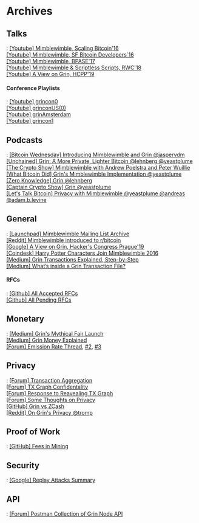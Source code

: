 # Archives

## Talks

:   [[Youtube] Mimblewimble, Scaling Bitcoin'16](https://www.youtube.com/watch?v=8BLWUUPfh2Q&t=1h29m20s) </br>
    [[Youtube] Mimblewimble, SF Bitcoin Developers`16](https://www.youtube.com/watch?v=aHTRlbCaUyM&t=133s) </br>
    [[Youtube] Mimblewimble, BPASE'17](https://www.youtube.com/watch?v=XiUGu48JTd0&feature=youtu.be) </br>
    [[Youtube] Mimblewimble & Scriptless Scripts, RWC'18](https://www.youtube.com/watch?v=EN-JMlzr8Qw) </br>
    [[Youtube] A View on Grin, HCPP'19](https://www.youtube.com/watch?v=NShVKX6Ra7Y) </br>


#### Conference Playlists

:   [[Youtube] grincon0](https://www.youtube.com/playlist?list=PLvgCPbagiHgqYdVUj-ylqhsXOifWrExiq) </br>
    [[Youtube] grinconUS(0)](https://www.youtube.com/playlist?list=PLvgCPbagiHgqOe0z_xgrIsGq-ayVZcNjy) </br>
    [[Youtube] grinAmsterdam](https://www.youtube.com/playlist?list=PLvgCPbagiHgpJXhrKAJu0Q-mbCVhpqgu7) </br>
    [[Youtube] grincon1](https://www.youtube.com/playlist?list=PLvgCPbagiHgrQa5KVt4XixK9t_NbfpkuP) </br>


## Podcasts

:   [[Bitcoin Wednesday] Introducing Mimblewimble and Grin @jaspervdm](https://www.youtube.com/watch?v=mzHswLujMYc) </br>
    [[Unchained] Grin: A More Private, Lighter Bitcoin @lehnberg @yeastplume](https://unchainedpodcast.com/grin-a-more-private-lighter-bitcoin/) </br>
    [[The Crypto Show] Mimblewimble with Andrew Poelstra and Peter Wuillie](https://soundcloud.com/heryptohow/mimblewimble-andrew-poelstra-peter-wuille-brian-deery-and-chris-odom) </br>
    [[What Bitcoin Did] Grin's Mimblewimble Implementation @yeastplume](https://www.whatbitcoindid.com/podcast/grins-michael-cordner-aka-yeastplume-on-implementing-mimblewimble) </br>
    [[Zero Knowledge] Grin @lehnberg](https://fireside.fm/s/3yp1oIzN+6BedPBky) </br>
    [[Captain Crypto Show] Grin @yeastplume](https://www.youtube.com/watch?v=nwi9pMqUBQI) </br>
    [[Let's Talk Bitcoin] Privacy with Mimblewimble @yeastplume @andreas @adam.b.levine](https://letstalkbitcoin.com/blog/post/lets-talk-bitcoin-356-privacy-on-the-blockchain-with-mimblewimble)


## General

:   [[Launchpad] Mimblewimble Mailing List Archive](https://lists.launchpad.net/mimblewimble/) </br>
    [[Reddit] Mimblewimble introduced to r/bitcoin](https://www.reddit.com/r/Bitcoin/comments/4vub3y/mimblewimble_noninteractive_coinjoin_and_better/) </br>
    [[Google] A View on Grin, Hacker's Congress Prague'19](https://docs.google.com/presentation/d/1PbtPV8WwDcWdnqBZHUMU7Cgr0P98NzDnuRRt2y251nU/edit#slide=id.g1a9d89a04cc779b5_0) </br>
    [[Coindesk] Harry Potter Characters Join Mimblewimble 2016](https://www.coindesk.com/coders-harry-potter-bitcoin-mimblewimble) </br>
    [[Medium] Grin Transactions Explained, Step-by-Step](https://medium.com/@brandonarvanaghi/grin-transactions-explained-step-by-step-fdceb905a853) </br>
    [[Medium] What’s inside a Grin Transaction File?](https://medium.com/@brandonarvanaghi/whats-inside-a-grin-transaction-file-f062a0dcbf99) </br>

#### RFCs

:   [[Github] All Accepted RFCs](https://github.com/mimblewimble/grin-rfcs#list-of-accepted-rfcs) </br>
    [[Github] All Pending RFCs](https://github.com/mimblewimble/grin-rfcs/pulls) </br>



## Monetary

:   [[Medium] Grin's Mythical Fair Launch](https://www.coindesk.com/coders-harry-potter-bitcoin-mimblewimble) </br>
    [[Medium] Grin Money Explained](https://medium.com/@CryptoProfG/grin-money-explained-4-exploring-grins-monetary-model-e48b1761653) </br>
    [[Forum] Emission Rate Thread](https://forum.grin.mw/t/emission-rate-of-grin/171), [#2](https://forum.grin.mw/t/questioning-core-assumptions-on-our-emissions-model/1414/1), [#3](https://forum.grin.mw/t/question-for-statement-linear-emission-is-fair-for-late-adopters/6285/1) </br>

## Privacy

:   [[Forum] Transaction Aggregation](https://forum.grin.mw/t/grin-transaction-aggregation/418) </br>
    [[Forum] TX Graph Confidentality](https://forum.grin.mw/t/tx-graph-confidentiality/1260/2) </br>
    [[Forum] Response to Reavealing TX Graph](https://forum.grin.mw/t/my-full-response-to-the-blocks-questions/6566) </br>
    [[Forum] Some Thoughts on Privacy](https://forum.grin.mw/t/some-thoughts-on-privacy/6581) </br>
    [[GitHub] Grin vs ZCash](https://github.com/mimblewimble/grin/wiki/Grin-and-MimbleWimble-vs-ZCash) </br>
    [[Reddit] On Grin's Privacy @tromp](https://www.reddit.com/r/grincoin/comments/g43fhe/is_there_any_progress_on_reducing_linkability_of/fnv7lfh/)

## Proof of Work

:   [[GitHub] Fees in Mining](https://github.com/mimblewimble/grin/wiki/fees-mining) </br>

## Security

:   [[Google] Replay Attacks Summary](https://docs.google.com/document/d/1BbXhgFd3byP_gfvnteRq4BmfXjtv5PJtJwI13CJsZT8/edit#)

## API

:   [[Forum] Postman Collection of Grin Node API](https://forum.grin.mw/t/full-postman-collection-for-grin-node-api/7696) </br>
